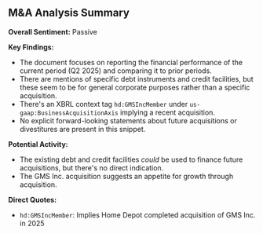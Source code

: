 ## M&A Analysis Summary

**Overall Sentiment:** Passive

**Key Findings:**

*   The document focuses on reporting the financial performance of the current period (Q2 2025) and comparing it to prior periods.
*   There are mentions of specific debt instruments and credit facilities, but these seem to be for general corporate purposes rather than a specific acquisition.
*   There's an XBRL context tag `hd:GMSIncMember` under `us-gaap:BusinessAcquisitionAxis` implying a recent acquisition.
*   No explicit forward-looking statements about future acquisitions or divestitures are present in this snippet.

**Potential Activity:**

*   The existing debt and credit facilities *could* be used to finance future acquisitions, but there's no direct indication.
*   The GMS Inc. acquisition suggests an appetite for growth through acquisition.

**Direct Quotes:**

*   `hd:GMSIncMember`: Implies Home Depot completed acquisition of GMS Inc. in 2025

